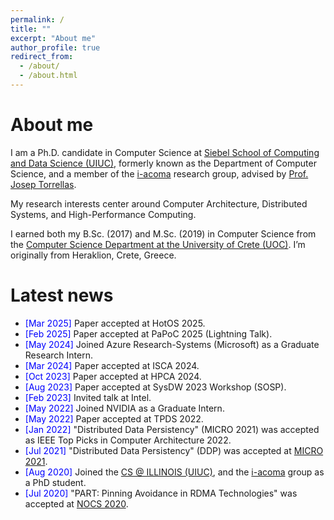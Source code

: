 ```yaml
---
permalink: /
title: ""
excerpt: "About me"
author_profile: true
redirect_from:
  - /about/
  - /about.html
---
```


<!-- <div id="photo" style="text-align: left">
  <span style="vertical-align:left; color:red;">Warning: The webpage is currently under construction.</span>
  <img style="vertical-align:right" width="200" height="300" src="/images/under_construction_image.png" alt="">
</div> -->


About me
======
<p>
I am a Ph.D. candidate in Computer Science at 
<a href="https://siebelschool.illinois.edu/" target="_blank">Siebel School of Computing and Data Science (UIUC)</a>, formerly known as the Department of Computer Science, 
and a member of the 
<a href="http://iacoma.cs.uiuc.edu/" target="_blank">i-acoma</a> research group, 
advised by 
<a href="http://iacoma.cs.uiuc.edu/josep/torrellas.html" target="_blank">Prof. Josep Torrellas</a>.
</p>

<p>
My research interests center around Computer Architecture, Distributed Systems, and High-Performance Computing.
</p>

<p>
I earned both my B.Sc. (2017) and M.Sc. (2019) in Computer Science from the 
<a href="https://www.csd.uoc.gr/CSD/index.jsp" target="_blank">Computer Science Department at the University of Crete (UOC)</a>. 
I’m originally from Heraklion, Crete, Greece.
</p>

Latest news
======
- <span style="color:blue">[Mar 2025] </span> Paper accepted at HotOS 2025.
- <span style="color:blue">[Feb 2025] </span> Paper accepted at PaPoC 2025 (Lightning Talk).
- <span style="color:blue">[May 2024] </span> Joined Azure Research-Systems (Microsoft) as a Graduate Research Intern.
- <span style="color:blue">[Mar 2024] </span> Paper accepted at ISCA 2024.
- <span style="color:blue">[Oct 2023] </span> Paper accepted at HPCA 2024.
- <span style="color:blue">[Aug 2023] </span> Paper accepted at SysDW 2023 Workshop (SOSP).
- <span style="color:blue">[Feb 2023] </span> Invited talk at Intel.
- <span style="color:blue">[May 2022] </span> Joined NVIDIA as a Graduate Intern.
- <span style="color:blue">[May 2022] </span> Paper accepted at TPDS 2022.
- <span style="color:blue">[Jan 2022] </span> "Distributed Data Persistency" (MICRO 2021) was accepted as IEEE Top Picks in Computer Architecture 2022.
- <span style="color:blue">[Jul 2021] </span> "Distributed Data Persistency" (DDP) was accepted at <a href="https://www.microarch.org/micro54/" target="_blank">MICRO 2021</a>.
- <span style="color:blue">[Aug 2020] </span> Joined the <a href="https://cs.illinois.edu/" target="_blank">CS @ ILLINOIS (UIUC)</a>, and the <a href="http://iacoma.cs.uiuc.edu/" target="_blank">i-acoma</a> group as a PhD student.
- <span style="color:blue">[Jul 2020] </span> "PART: Pinning Avoidance in RDMA Technologies" was accepted at <a href="https://nocs2020.engr.uky.edu/" target="_blank">NOCS 2020</a>.
